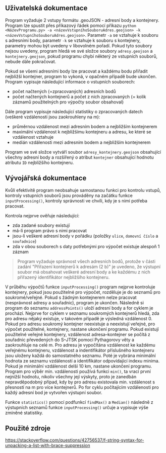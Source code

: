 ## **Uživatelská dokumentace**

Program vyžaduje 2 vstupy formátu .geoJSON - adresní body a kontejnery. Program lze spustit přes příkazový řádek pomocí příkazu `python <NázevProgramu.py> -a <názevVstupníhoSouboruAdres.geojson> -k <názevVstupníhoSouboruAdres.geojson>`. Parametr `-a` se vztahuje k souboru s adresními body, parametr `-k` se vztahuje k souboru s kontejnery, parametry mohou být uvedeny v libovolném pořadí. Pokud tyto soubory nejsou uvedeny, program hledá ve své složce soubory `adresy.geojson` a `kontejnery.geojson`, pokud programu chybí některý ze vstupních souborů, nebude dále pokračovat.

Pokud se všemi adresními body lze pracovat a každému bodu přiřadit nejbližší kontejner, program to vykoná, v opačném případě bude ukončen. Program vypisuje následující informace o vstupních souborech:
- počet načtených (=zpracovaných) adresních bodů
- počet načtených kontejnerů a počet z nich zpracovaných (= kolik záznamů použitelných pro výpočty soubor obsahoval)

Dále program vypisuje následující statistiky o zpracovaných datech (veškeré vzdálenosti jsou zaokrouhleny na m):
- průměrnou vzdálenost mezi adresním bodem a nejbližším kontejnerem
- maximální vzdálenost k nejbližšímu kontejneru a adresu, ke které se vzdálenost vztahuje
- medián vzdálenosti mezi adresním bodem a nejbližším kontejnerem

Program ve své složce vytváří soubor `adresy_kontejnery.geojson` obsahující všechny adresní body a rozšířený o atribut `kontejner` obsahující hodnotu atributu `ID` nejbližšího kontejneru.

## **Vývojářská dokumentace**

Kvůli efektivitě program neobsahuje samostanou funkci pro kontrolu vstupů, kontroly vstupních souborů jsou prováděny na začátku funkce `inputProcessing()`, kontroly správnosti ve chvíli, kdy je s nimi potřeba pracovat. 

Kontrola nejprve ověřuje následující:
- zda zadané soubory existují
- má-li program právo s nimi pracovat
- jsou-li veškeré adresní body v pořádku (položky `ulice`, `domovní číslo` a `souřadnice`)
- zda v obou souborech s daty potřebnými pro výpočet existuje alespoň 1 záznam
> Program vyžaduje správnost všech adresních bodů, protože v části zadání "Přiřazení kontejnerů k adresám (2 b)" je uvedeno, že výstupní soubor má obsahovat veškeré adresní body a ke každému z nich přiřazený identifikátor  nejbližšího kontejneru.

V průběhu výpočtů funkce `inputProcessing()` program nejprve kontroluje kontejnery, pokud jsou použitelné pro výpočet, rozděluje je do seznamů pro soukromé/veřejné. Pokud s žádným kontejnerem nelze pracovat (nesprávnost adresy a souřadnic), program je ukončen. Následně si program do seznamu `addressPoints()` uloží adresní body a for cyklem je prochází. Nejprve for cyklem v seznamu soukromých kontejnerů hledá, zda pro adresu nějaký existuje, v takovém případě je výsledná vzdálenost 0. Pokud pro adresu soukromý kontejner neexistuje a neexistují veřejné, pro výpočet použitelné, kontejnery, nastane ukončení programu. Pokud existují použitelné veřejné kontejnery, vzdálenost adresa–kontejner se počítá z souřadnic převedených do S–JTSK pomocí Pythagorovy věty a zaokrouhluje na celé m. Pro adresu je vypočítána vzdálenost ke každému veřejnému kontejneru, vzdálenost a indentifikátor příslušného kontejneru jsou uloženy každá do samostatného seznamu. Poté je vybrána minimální hodnota ze seznamu vzdáleností a identifikátor odpovídající indexu minima. Pokud je minimální vzdálenost delší 10 km, nastane ukončení programu. Program pro výběr min. vzdálenosti používá funkci `min()`, ta vrací první nejnižší hodnotu, nikoliv všechny její výskyty, proto je zanedbán nepravděpodobný případ, kdy by pro adresu existovala min. vzdálenost s přesností na m pro více kontejnerů. Po for cyklu počítajícím vzdálenosti pro každý adresní bod je vytvořen výstupní soubor. 

Funkce `statistics()` pomocí podfunkcí `findMax()` a `Median()` následně z výstupních seznamů funkce `inputProcessing()` určuje a vypisuje výše zmíněné statistiky.

## **Použité zdroje**
https://stackoverflow.com/questions/42756537/f-string-syntax-for-unpacking-a-list-with-brace-suppression
